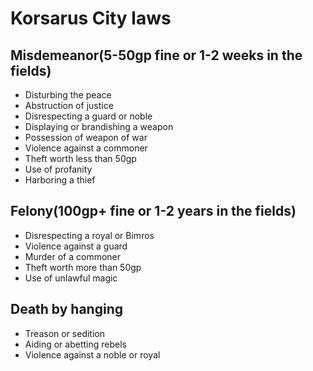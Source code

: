 # Korsarus City laws

## Misdemeanor(5-50gp fine or 1-2 weeks in the fields)
- Disturbing the peace
- Abstruction of justice
- Disrespecting a guard or noble
- Displaying or brandishing a weapon
- Possession of weapon of war
- Violence against a commoner
- Theft worth less than 50gp
- Use of profanity
- Harboring a thief

## Felony(100gp+ fine or 1-2 years in the fields)
- Disrespecting a royal or Bimros
- Violence against a guard
- Murder of a commoner
- Theft worth more than 50gp
- Use of unlawful magic

## Death by hanging
- Treason or sedition
- Aiding or abetting rebels
- Violence against a noble or royal